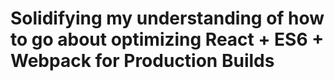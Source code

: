 # Solidifying my understanding of how to go about optimizing React + ES6 + Webpack for Production Builds